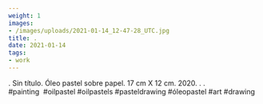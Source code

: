 ```yaml
---
weight: 1
images:
- /images/uploads/2021-01-14_12-47-28_UTC.jpg
title: .
date: 2021-01-14
tags:
- work
---
```


.
Sin título.
Óleo pastel sobre papel.
17 cm X 12 cm.
2020.
.
.
#painting  #oilpastel #oilpastels #pasteldrawing #óleopastel #art #drawing
